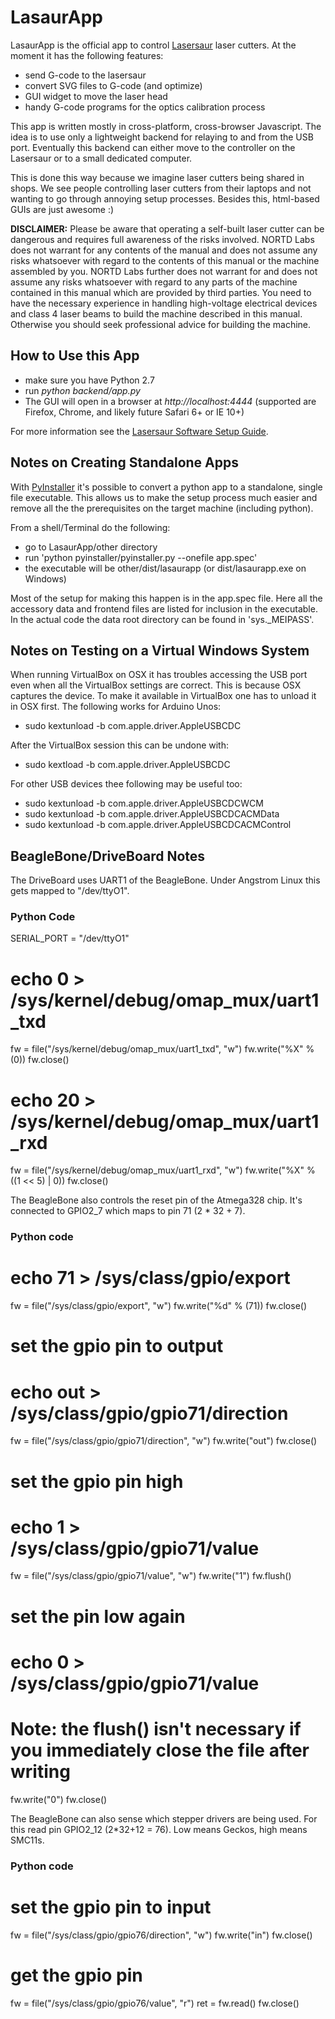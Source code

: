 
LasaurApp
=========

LasaurApp is the official app to control [Lasersaur](http://lasersaur.com) laser cutters. At the moment it has the following features:

- send G-code to the lasersaur
- convert SVG files to G-code (and optimize)
- GUI widget to move the laser head
- handy G-code programs for the optics calibration process

This app is written mostly in cross-platform, cross-browser Javascript. The idea is to use only a lightweight backend for relaying to and from the USB port. Eventually this backend can either move to the controller on the Lasersaur or to a small dedicated computer. 

This is done this way because we imagine laser cutters being shared in shops. We see people  controlling laser cutters from their laptops and not wanting to go through annoying setup processes. Besides this, html-based GUIs are just awesome :)

**DISCLAIMER:** Please be aware that operating a self-built laser cutter can be dangerous and requires full awareness of the risks involved. NORTD Labs does not warrant for any contents of the manual and does not assume any risks whatsoever with regard to the contents of this manual or the machine assembled by you. NORTD Labs further does not warrant for and does not assume any risks whatsoever with regard to any parts of the machine contained in this manual which are provided by third parties. You need to have the necessary experience in handling high-voltage electrical devices and class 4 laser beams to build the machine described in this manual. Otherwise you should seek professional advice for building the machine. 


How to Use this App
-------------------

* make sure you have Python 2.7
* run *python backend/app.py*
* The GUI will open in a browser at *http://localhost:4444* 
  (supported are Firefox, Chrome, and likely future Safari 6+ or IE 10+)

For more information see the [Lasersaur Software Setup Guide](http://labs.nortd.com/lasersaur/manual/software_setup).



Notes on Creating Standalone Apps
----------------------------------

With [PyInstaller](http://www.pyinstaller.org) it's possible to convert a python app to a standalone, single file executable. This allows us to make the setup process much easier and remove all the the prerequisites on the target machine (including python).

From a shell/Terminal do the following:

* go to LasaurApp/other directory
* run 'python pyinstaller/pyinstaller.py --onefile app.spec'
* the executable will be other/dist/lasaurapp (or dist/lasaurapp.exe on Windows)

Most of the setup for making this happen is in the app.spec file. Here all the accessory data and frontend files are listed for inclusion in the executable. In the actual code the data root directory can be found in 'sys._MEIPASS'.


Notes on Testing on a Virtual Windows System
---------------------------------------------
When running VirtualBox on OSX it has troubles accessing the USB port even when all the VirtualBox settings are correct. This is because OSX captures the device. To make it available in VirtualBox one has to unload it in OSX first. The following works for Arduino Unos:

- sudo kextunload -b com.apple.driver.AppleUSBCDC 

After the VirtualBox session this can be undone with:

- sudo kextload -b com.apple.driver.AppleUSBCDC

For other USB devices thee following may be useful too:
- sudo kextunload -b com.apple.driver.AppleUSBCDCWCM
- sudo kextunload -b com.apple.driver.AppleUSBCDCACMData
- sudo kextunload -b com.apple.driver.AppleUSBCDCACMControl 


BeagleBone/DriveBoard Notes
-----------------------------
The DriveBoard uses UART1 of the BeagleBone. Under Angstrom Linux this gets
mapped to "/dev/ttyO1".

### Python Code

SERIAL_PORT = "/dev/ttyO1"
# echo 0 > /sys/kernel/debug/omap_mux/uart1_txd
fw = file("/sys/kernel/debug/omap_mux/uart1_txd", "w")
fw.write("%X" % (0))
fw.close()
# echo 20 > /sys/kernel/debug/omap_mux/uart1_rxd
fw = file("/sys/kernel/debug/omap_mux/uart1_rxd", "w")
fw.write("%X" % ((1 << 5) | 0))
fw.close()


The BeagleBone also controls the reset pin of the Atmega328 chip. It's
connected to GPIO2_7 which maps to pin 71 (2 * 32 + 7).

### Python code

# echo 71 > /sys/class/gpio/export
fw = file("/sys/class/gpio/export", "w")
fw.write("%d" % (71))
fw.close()

# set the gpio pin to output
# echo out > /sys/class/gpio/gpio71/direction
fw = file("/sys/class/gpio/gpio71/direction", "w")
fw.write("out")
fw.close()

# set the gpio pin high
# echo 1 > /sys/class/gpio/gpio71/value
fw = file("/sys/class/gpio/gpio71/value", "w")
fw.write("1")
fw.flush()

# set the pin low again
# echo 0 > /sys/class/gpio/gpio71/value
# Note: the flush() isn't necessary if you immediately close the file after writing
fw.write("0")
fw.close()


The BeagleBone can also sense which stepper drivers are being used. For
this read pin GPIO2_12 (2*32+12 = 76). Low means Geckos, high means SMC11s.

### Python code

# set the gpio pin to input
fw = file("/sys/class/gpio/gpio76/direction", "w")
fw.write("in")
fw.close()

# get the gpio pin
fw = file("/sys/class/gpio/gpio76/value", "r")
ret = fw.read()
fw.close()